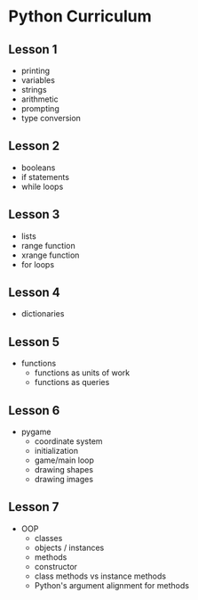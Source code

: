 # Python Curriculum

## Lesson 1

* printing
* variables
* strings
* arithmetic
* prompting
* type conversion

## Lesson 2

* booleans
* if statements
* while loops

## Lesson 3

* lists
* range function
* xrange function
* for loops

## Lesson 4

* dictionaries

## Lesson 5

* functions
  * functions as units of work
  * functions as queries

## Lesson 6  

* pygame
  * coordinate system
  * initialization
  * game/main loop
  * drawing shapes
  * drawing images
  
## Lesson 7

* OOP
  * classes
  * objects / instances
  * methods
  * constructor
  * class methods vs instance methods
  * Python's argument alignment for methods
